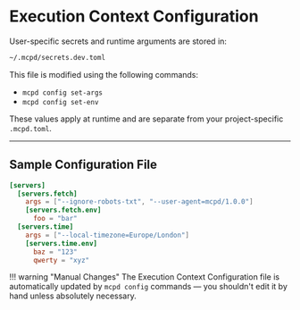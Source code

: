 # Execution Context Configuration

User-specific secrets and runtime arguments are stored in:

```bash
~/.mcpd/secrets.dev.toml
```

This file is modified using the following commands:

- `mcpd config set-args`
- `mcpd config set-env`

These values apply at runtime and are separate from your project-specific `.mcpd.toml`.

---

## Sample Configuration File
```toml
[servers]
  [servers.fetch]
    args = ["--ignore-robots-txt", "--user-agent=mcpd/1.0.0"]
    [servers.fetch.env]
      foo = "bar"
  [servers.time]
    args = ["--local-timezone=Europe/London"]
    [servers.time.env]
      baz = "123"
      qwerty = "xyz"
```

!!! warning "Manual Changes"
    The Execution Context Configuration file is automatically updated by `mcpd config` commands — you shouldn't edit it by hand unless absolutely necessary.

